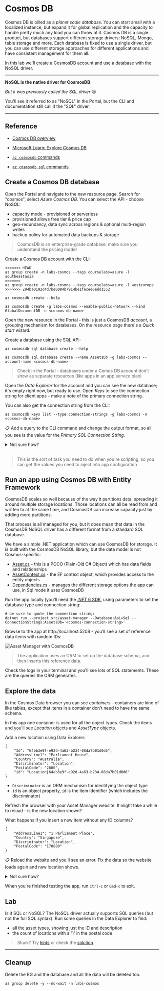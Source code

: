 # Cosmos DB

Cosmos DB is billed as a _planet scale database_. You can start small with a localized instance, but expand it for global replication and the capacity to handle pretty much any load you can throw at it. Cosmos DB is a single product, but databases support different storage drivers: NoSQL, Mongo, table storage and more. Each database is fixed to use a single driver, but you can use different storage approaches for different applications and have consistent management for them all.

In this lab we'll create a CosmosDB account and use a database with the NoSQL driver.

---
**NoSQL is the native driver for CosmosDB**

_But it was previously called the SQL driver_ 😃

You'll see it referred to as "NoSQL" in the Portal, but the CLI and documentation still call it the "SQL" driver.

---

## Reference

- [Cosmos DB overview](https://docs.microsoft.com/en-gb/azure/cosmos-db/introduction)

- [Microsoft Learn: Explore Cosmos DB](https://docs.microsoft.com/en-us/learn/modules/explore-azure-cosmos-db/)

- [`az cosmosdb` commands](https://docs.microsoft.com/en-us/cli/azure/cosmosdb?view=azure-cli-latest)

- [`az cosmosdb sql` commands](https://docs.microsoft.com/en-us/cli/azure/cosmosdb/sql?view=azure-cli-latest)

## Create a Cosmos DB database

Open the Portal and navigate to the new resource page. Search for "cosmos", select _Azure Cosmos DB_. You can select the API - choose NoSQL:

- capacity mode - provisioned or serverless
- provisioned allows free tier & price cap
- geo-redundancy, data sync across regions & optional multi-region writes
- backup policy for automated data backups & storage

> CosmosDB is an enterprise-grade database; make sure you understand the pricing model

Create a Cosmos DB account with the CLI:

```
<<<<<<< HEAD
az group create -n labs-cosmos --tags courselabs=azure -l southeastasia
=======
az group create -n labs-cosmos --tags courselabs=azure -l westeurope
>>>>>>> 294ba0192c4d7be6084b7914be1fecee6edd1552

az cosmosdb create --help

az cosmosdb create -g labs-cosmos --enable-public-network --kind GlobalDocumentDB -n <cosmos-db-name>
```

Open the new resource in the Portal - this is just a CosmosDB _account_, a grouping mechanism for databases. On the resource page there's a _Quick start_ wizard.

Create a database using the SQL API:

```
az cosmosdb sql database create --help

az cosmosdb sql database create --name AssetsDb -g labs-cosmos --account-name <cosmos-db-name>
```

> Check in the Portal - databases under a Comos DB account don't show as separate resources (like apps in an app service plan)

Open the _Data Explorer_ for the account and you can see the new database; it's empty right now, but ready to use. Open _Keys_ to see the connection string for client apps - make a note of the primary connection string.

You can also get the connection string from the CLI:

```
az cosmosdb keys list --type connection-strings -g labs-cosmos -n <cosmos-db-name>
```

📋 Add a query to the CLI command and change the output format, so all you see is the value for the _Primary SQL Connection String_.

<details>
  <summary>Not sure how?</summary>

The query for this needs to select the connectStrings field which contains an array, then search the array for the object where the description field matches the input. Then you can select the connectionString field from the object, and use TSV format to print it without any JSON markers:

```
az cosmosdb keys list --type connection-strings -g labs-cosmos  --query "connectionStrings[?description==``Primary SQL Connection String``].connectionString" -o tsv -n <cosmos-db-name>
```

</details><br/>

> This is the sort of task you need to do when you're scripting, so you can get the values you need to inject into app configuration

## Run an app using Cosmos DB with Entity Framework

CosmosDB scales so well because of the way it partitions data, spreading it around multiple storage locations. Those locations can all be read from and written to at the same time, and CosmosDB can increase capacity just by adding more partitions. 

That process is all managed for you, but it does mean that data in the CosmosDB NoSQL driver has a different format from a standard SQL database.

We have a simple .NET application which can use CosmosDB for storage. It is built with the CosmosDB NoSQL library, but the data model is not Cosmos-specific:

- [Asset.cs](/src/asset-manager/Model/Asset.cs) - this is a POCO (Plain-Old C# Object) which has data fields and relationships
- [AssetContext.cs](/src/asset-manager/Sql/AssetContext.cs) - the EF context object, which provides access to the entity objects
- [Dependencies.cs](/src/asset-manager/Dependencies.cs) - manages the different storage options the app can use, in Sql mode it uses CosmosDB

Run the app locally (you'll need the [.NET 6 SDK](https://dotnet.microsoft.com/en-us/download), using parameters to set the database type and connection string:

```
# be sure to quote the connection string:
dotnet run --project src/asset-manager --Database:Api=Sql --ConnectionStrings:AssetsDb='<cosmos-connection-string>'
```

Browse to the app at http://localhost:5208 - you'll see a set of reference data items with random IDs:

![Asset Manager with CosmosDB](/img/asset-manager-cosmos.png)

> The application uses an ORM to set up the database schema, and then inserts this reference data.

Check the logs in your terminal and you'll see lots of SQL statements. These are the queries the ORM generates. 

## Explore the data

In the Cosmos Data browser you can see _containers_ - containers are kind of like tables, except that items in a container don't need to have the same schema.

In this app one container is used for all the object types. Check the items and you'll see _Location_ objects and _AssetType_ objects.

Add a new location using Data Explorer:

```
{
    "Id": "64eb3e9f-e92d-4a63-b234-08da7b01d0d6",
    "AddressLine1": "Parliament House",
    "Country": "Australia",
    "Discriminator": "Location",
    "PostalCode": "2600",
    "id": "Location|64eb3e9f-e92d-4a63-b234-08da7b01d0d6"
}
```

- `Discriminator` is an ORM mechanism for identifying the object type
- `Id` is an object property, `id` is the item identifier (which includes the discriminator)

Refresh the browser with your Asset Manager website. It might take a while to reload - is the new location shown?

What happens if you insert a new item without any ID columns?

```
{
    "AddressLine1": "1 Parliament Place",
    "Country": "Singapore",
    "Discriminator": "Location",
    "PostalCode": "178880"
}
```

📋 Reload the website and you'll see an error. Fix the data so the website loads again and new location shows.

<details>
  <summary>Not sure how?</summary>

CosmosDB will automatically generate the `id` column if you don't specify it for a new item, but it doesn't know the conventions the app is expecting. 

The app wants the unique identifier in the `Id` field, and the `id` field needs to be prefixed with the object type.

Cosmos is happy for you to change properties - select the item in the Data Explorer:

- copy the `id` field to a new field called `Id`
- edit the `id` field, inserting `Location|` in front of the actual identifier

Save your changes, refresh the website and you should see all four locations displayed.

</details>

When you're finished testing the app, run `Ctrl-c` or `Cmd-c` to exit.

## Lab

Is it SQL or NoSQL? The NoSQL driver actually supports SQL queries (but not the full SQL syntax). Run some queries in the Data Explorer to find:

- all the asset types, showing just the ID and description
- the count of locations with a '1' in the postal code

> Stuck? Try [hints](hints.md) or check the [solution](solution.md).

___

## Cleanup

Delete the RG and the database and all the data will be deleted too:

```
az group delete -y --no-wait -n labs-cosmos
```